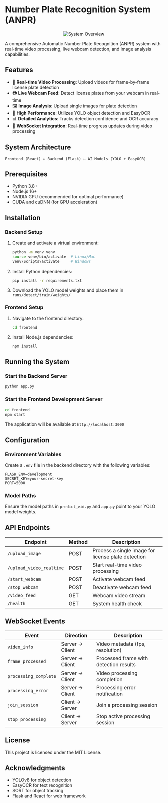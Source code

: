 # Number Plate Recognition System (ANPR)

<p align="center">
  <img src="https://github.com/Tkvmaster/ANPR-System/blob/main/utility_files/anpr_logo.jpg" alt="System Overview" />
</p>

A comprehensive Automatic Number Plate Recognition (ANPR) system with real-time video processing, live webcam detection, and image analysis capabilities.

## Features

- 🎥 **Real-time Video Processing**: Upload videos for frame-by-frame license plate detection
- 📷 **Live Webcam Feed**: Detect license plates from your webcam in real-time
- 🖼️ **Image Analysis**: Upload single images for plate detection
- 🚀 **High Performance**: Utilizes YOLO object detection and EasyOCR
- 📊 **Detailed Analytics**: Tracks detection confidence and OCR accuracy
- 🔌 **WebSocket Integration**: Real-time progress updates during video processing

## System Architecture

```
Frontend (React) ↔ Backend (Flask) ↔ AI Models (YOLO + EasyOCR)
```

## Prerequisites

- Python 3.8+
- Node.js 16+
- NVIDIA GPU (recommended for optimal performance)
- CUDA and cuDNN (for GPU acceleration)

## Installation

### Backend Setup

1. Create and activate a virtual environment:
   ```bash
   python -m venv venv
   source venv/bin/activate  # Linux/Mac
   venv\Scripts\activate     # Windows
   ```

2. Install Python dependencies:
   ```bash
   pip install -r requirements.txt
   ```

3. Download the YOLO model weights and place them in `runs/detect/train/weights/`

### Frontend Setup

1. Navigate to the frontend directory:
   ```bash
   cd frontend
   ```

2. Install Node.js dependencies:
   ```bash
   npm install
   ```

## Running the System

### Start the Backend Server
```bash
python app.py
```

### Start the Frontend Development Server
```bash
cd frontend
npm start
```

The application will be available at `http://localhost:3000`

## Configuration

### Environment Variables

Create a `.env` file in the backend directory with the following variables:

```
FLASK_ENV=development
SECRET_KEY=your-secret-key
PORT=5000
```

### Model Paths

Ensure the model paths in `predict_vid.py` and `app.py` point to your YOLO model weights.

## API Endpoints

| Endpoint | Method | Description |
|----------|--------|-------------|
| `/upload_image` | POST | Process a single image for license plate detection |
| `/upload_video_realtime` | POST | Start real-time video processing |
| `/start_webcam` | POST | Activate webcam feed |
| `/stop_webcam` | POST | Deactivate webcam feed |
| `/video_feed` | GET | Webcam video stream |
| `/health` | GET | System health check |

## WebSocket Events

| Event | Direction | Description |
|-------|-----------|-------------|
| `video_info` | Server → Client | Video metadata (fps, resolution) |
| `frame_processed` | Server → Client | Processed frame with detection results |
| `processing_complete` | Server → Client | Video processing completion |
| `processing_error` | Server → Client | Processing error notification |
| `join_session` | Client → Server | Join a processing session |
| `stop_processing` | Client → Server | Stop active processing session |

## License

This project is licensed under the MIT License.

## Acknowledgments

- YOLOv8 for object detection
- EasyOCR for text recognition
- SORT for object tracking
- Flask and React for web framework
